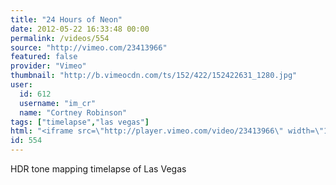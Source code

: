 ```yaml
---
title: "24 Hours of Neon"
date: 2012-05-22 16:33:48 00:00
permalink: /videos/554
source: "http://vimeo.com/23413966"
featured: false
provider: "Vimeo"
thumbnail: "http://b.vimeocdn.com/ts/152/422/152422631_1280.jpg"
user:
  id: 612
  username: "im_cr"
  name: "Cortney Robinson"
tags: ["timelapse","las vegas"]
html: "<iframe src=\"http://player.vimeo.com/video/23413966\" width=\"1280\" height=\"720\" frameborder=\"0\" webkitallowfullscreen mozallowfullscreen allowfullscreen></iframe>"
id: 554
---
```


HDR tone mapping timelapse of Las Vegas